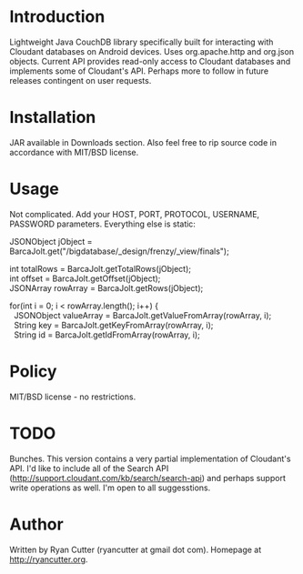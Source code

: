 Introduction
============

Lightweight Java CouchDB library specifically built for interacting with Cloudant databases on Android devices. Uses org.apache.http and org.json objects. Current API provides read-only access to Cloudant databases and implements some of Cloudant's API. Perhaps more to follow in future releases contingent on user requests.

Installation
============

JAR available in Downloads section. Also feel free to rip source code in accordance with MIT/BSD license.

Usage
=====

Not complicated. Add your HOST, PORT, PROTOCOL, USERNAME, PASSWORD parameters. Everything else is static:

JSONObject jObject = BarcaJolt.get("/bigdatabase/_design/frenzy/_view/finals");

int totalRows = BarcaJolt.getTotalRows(jObject);<br>
int offset = BarcaJolt.getOffset(jObject);<br>
JSONArray rowArray = BarcaJolt.getRows(jObject);<p>
        
for(int i = 0; i < rowArray.length(); i++) {<br>
&nbsp;&nbsp;JSONObject valueArray = BarcaJolt.getValueFromArray(rowArray, i);<br>
&nbsp;&nbsp;String key = BarcaJolt.getKeyFromArray(rowArray, i);<br>
&nbsp;&nbsp;String id = BarcaJolt.getIdFromArray(rowArray, i);<br>

Policy
======

MIT/BSD license - no restrictions.

TODO
====

Bunches. This version contains a very partial implementation of Cloudant's API. I'd like to include all of the Search API (http://support.cloudant.com/kb/search/search-api) and perhaps support write operations as well. I'm open to all suggesstions. 

Author
======

Written by Ryan Cutter (ryancutter at gmail dot com).  Homepage at http://ryancutter.org.
